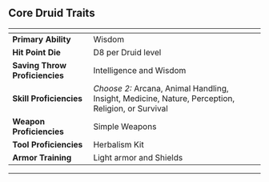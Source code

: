 ## Core Druid Traits

| <!-- -->                       | <!-- -->                                                                                          |
| :----------------------------- | :------------------------------------------------------------------------------------------------ |
| **Primary Ability**            | Wisdom                                                                                            |
| **Hit Point Die**              | D8 per Druid level                                                                                |
| **Saving Throw Proficiencies** | Intelligence and Wisdom                                                                           |
| **Skill Proficiencies**        | *Choose 2:* Arcana, Animal Handling, Insight, Medicine, Nature, Perception, Religion, or Survival |
| **Weapon Proficiencies**       | Simple Weapons                                                                                    |
| **Tool Proficiencies**         | Herbalism Kit                                                                                     |
| **Armor Training**             | Light armor and Shields                                                                           |
___

